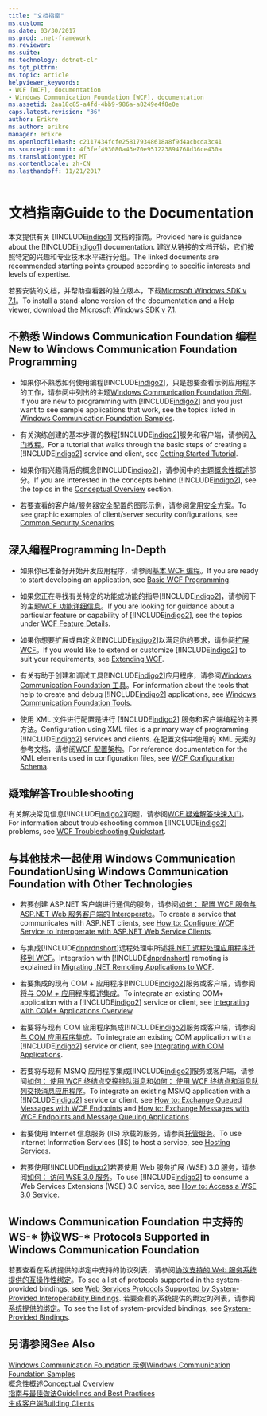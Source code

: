```yaml
---
title: "文档指南"
ms.custom: 
ms.date: 03/30/2017
ms.prod: .net-framework
ms.reviewer: 
ms.suite: 
ms.technology: dotnet-clr
ms.tgt_pltfrm: 
ms.topic: article
helpviewer_keywords:
- WCF [WCF], documentation
- Windows Communication Foundation [WCF], documentation
ms.assetid: 2aa18c85-a4fd-4bb9-986a-a8249e4f8e0e
caps.latest.revision: "36"
author: Erikre
ms.author: erikre
manager: erikre
ms.openlocfilehash: c2117434fcfe258179348618a8f9d4acbcda3c41
ms.sourcegitcommit: 4f3fef493080a43e70e951223894768d36ce430a
ms.translationtype: MT
ms.contentlocale: zh-CN
ms.lasthandoff: 11/21/2017
---
```

# <a name="guide-to-the-documentation"></a><span data-ttu-id="2ea6b-102">文档指南</span><span class="sxs-lookup"><span data-stu-id="2ea6b-102">Guide to the Documentation</span></span>
<span data-ttu-id="2ea6b-103">本文提供有关 [!INCLUDE[indigo1](../../../includes/indigo1-md.md)] 文档的指南。</span><span class="sxs-lookup"><span data-stu-id="2ea6b-103">Provided here is guidance about the [!INCLUDE[indigo1](../../../includes/indigo1-md.md)] documentation.</span></span> <span data-ttu-id="2ea6b-104">建议从链接的文档开始，它们按照特定的兴趣和专业技术水平进行分组。</span><span class="sxs-lookup"><span data-stu-id="2ea6b-104">The linked documents are recommended starting points grouped according to specific interests and levels of expertise.</span></span>  
  
 <span data-ttu-id="2ea6b-105">若要安装的文档，并帮助查看器的独立版本，下载[Microsoft Windows SDK v 7.1](http://go.microsoft.com/fwlink/?LinkID=194146&clcid=0x409)。</span><span class="sxs-lookup"><span data-stu-id="2ea6b-105">To install a stand-alone version of the documentation and a Help viewer, download the [Microsoft Windows SDK v 7.1](http://go.microsoft.com/fwlink/?LinkID=194146&clcid=0x409).</span></span>  
  
## <a name="new-to-windows-communication-foundation-programming"></a><span data-ttu-id="2ea6b-106">不熟悉 Windows Communication Foundation 编程</span><span class="sxs-lookup"><span data-stu-id="2ea6b-106">New to Windows Communication Foundation Programming</span></span>  
  
-   <span data-ttu-id="2ea6b-107">如果你不熟悉如何使用编程[!INCLUDE[indigo2](../../../includes/indigo2-md.md)]，只是想要查看示例应用程序的工作，请参阅中列出的主题[Windows Communication Foundation 示例](../../../docs/framework/wcf/samples/index.md)。</span><span class="sxs-lookup"><span data-stu-id="2ea6b-107">If you are new to programming with [!INCLUDE[indigo2](../../../includes/indigo2-md.md)] and you just want to see sample applications that work, see the topics listed in [Windows Communication Foundation Samples](../../../docs/framework/wcf/samples/index.md).</span></span>  
  
-   <span data-ttu-id="2ea6b-108">有关演练创建的基本步骤的教程[!INCLUDE[indigo2](../../../includes/indigo2-md.md)]服务和客户端，请参阅[入门教程](../../../docs/framework/wcf/getting-started-tutorial.md)。</span><span class="sxs-lookup"><span data-stu-id="2ea6b-108">For a tutorial that walks through the basic steps of creating a [!INCLUDE[indigo2](../../../includes/indigo2-md.md)] service and client, see [Getting Started Tutorial](../../../docs/framework/wcf/getting-started-tutorial.md).</span></span>  
  
-   <span data-ttu-id="2ea6b-109">如果你有兴趣背后的概念[!INCLUDE[indigo2](../../../includes/indigo2-md.md)]，请参阅中的主题[概念性概述](../../../docs/framework/wcf/conceptual-overview.md)部分。</span><span class="sxs-lookup"><span data-stu-id="2ea6b-109">If you are interested in the concepts behind [!INCLUDE[indigo2](../../../includes/indigo2-md.md)], see the topics in the [Conceptual Overview](../../../docs/framework/wcf/conceptual-overview.md) section.</span></span>  
  
-   <span data-ttu-id="2ea6b-110">若要查看的客户端/服务器安全配置的图形示例，请参阅[常用安全方案](../../../docs/framework/wcf/feature-details/common-security-scenarios.md)。</span><span class="sxs-lookup"><span data-stu-id="2ea6b-110">To see graphic examples of client/server security configurations, see [Common Security Scenarios](../../../docs/framework/wcf/feature-details/common-security-scenarios.md).</span></span>  
  
## <a name="programming-in-depth"></a><span data-ttu-id="2ea6b-111">深入编程</span><span class="sxs-lookup"><span data-stu-id="2ea6b-111">Programming In-Depth</span></span>  
  
-   <span data-ttu-id="2ea6b-112">如果你已准备好开始开发应用程序，请参阅[基本 WCF 编程](../../../docs/framework/wcf/basic-wcf-programming.md)。</span><span class="sxs-lookup"><span data-stu-id="2ea6b-112">If you are ready to start developing an application, see [Basic WCF Programming](../../../docs/framework/wcf/basic-wcf-programming.md).</span></span>  
  
-   <span data-ttu-id="2ea6b-113">如果您正在寻找有关特定的功能或功能的指导[!INCLUDE[indigo2](../../../includes/indigo2-md.md)]，请参阅下的主题[WCF 功能详细信息](../../../docs/framework/wcf/feature-details/index.md)。</span><span class="sxs-lookup"><span data-stu-id="2ea6b-113">If you are looking for guidance about a particular feature or capability of [!INCLUDE[indigo2](../../../includes/indigo2-md.md)], see the topics under [WCF Feature Details](../../../docs/framework/wcf/feature-details/index.md).</span></span>  
  
-   <span data-ttu-id="2ea6b-114">如果你想要扩展或自定义[!INCLUDE[indigo2](../../../includes/indigo2-md.md)]以满足你的要求，请参阅[扩展 WCF](../../../docs/framework/wcf/extending/extending-wcf.md)。</span><span class="sxs-lookup"><span data-stu-id="2ea6b-114">If you would like to extend or customize [!INCLUDE[indigo2](../../../includes/indigo2-md.md)] to suit your requirements, see [Extending WCF](../../../docs/framework/wcf/extending/extending-wcf.md).</span></span>  
  
-   <span data-ttu-id="2ea6b-115">有关有助于创建和调试工具[!INCLUDE[indigo2](../../../includes/indigo2-md.md)]应用程序，请参阅[Windows Communication Foundation 工具](../../../docs/framework/wcf/tools.md)。</span><span class="sxs-lookup"><span data-stu-id="2ea6b-115">For information about the tools that help to create and debug [!INCLUDE[indigo2](../../../includes/indigo2-md.md)] applications, see [Windows Communication Foundation Tools](../../../docs/framework/wcf/tools.md).</span></span>  
  
-   <span data-ttu-id="2ea6b-116">使用 XML 文件进行配置是进行 [!INCLUDE[indigo2](../../../includes/indigo2-md.md)] 服务和客户端编程的主要方法。</span><span class="sxs-lookup"><span data-stu-id="2ea6b-116">Configuration using XML files is a primary way of programming [!INCLUDE[indigo2](../../../includes/indigo2-md.md)] services and clients.</span></span> <span data-ttu-id="2ea6b-117">在配置文件中使用的 XML 元素的参考文档，请参阅[WCF 配置架构](../../../docs/framework/configure-apps/file-schema/wcf/index.md)。</span><span class="sxs-lookup"><span data-stu-id="2ea6b-117">For reference documentation for the XML elements used in configuration files, see [WCF Configuration Schema](../../../docs/framework/configure-apps/file-schema/wcf/index.md).</span></span>  
  
## <a name="troubleshooting"></a><span data-ttu-id="2ea6b-118">疑难解答</span><span class="sxs-lookup"><span data-stu-id="2ea6b-118">Troubleshooting</span></span>  
 <span data-ttu-id="2ea6b-119">有关解决常见信息[!INCLUDE[indigo2](../../../includes/indigo2-md.md)]问题，请参阅[WCF 疑难解答快速入门](../../../docs/framework/wcf/wcf-troubleshooting-quickstart.md)。</span><span class="sxs-lookup"><span data-stu-id="2ea6b-119">For information about troubleshooting common [!INCLUDE[indigo2](../../../includes/indigo2-md.md)] problems, see [WCF Troubleshooting Quickstart](../../../docs/framework/wcf/wcf-troubleshooting-quickstart.md).</span></span>  
  
## <a name="using-windows-communication-foundation-with-other-technologies"></a><span data-ttu-id="2ea6b-120">与其他技术一起使用 Windows Communication Foundation</span><span class="sxs-lookup"><span data-stu-id="2ea6b-120">Using Windows Communication Foundation with Other Technologies</span></span>  
  
-   <span data-ttu-id="2ea6b-121">若要创建 ASP.NET 客户端进行通信的服务，请参阅[如何： 配置 WCF 服务与 ASP.NET Web 服务客户端的 Interoperate](../../../docs/framework/wcf/feature-details/config-wcf-service-with-aspnet-web-service.md)。</span><span class="sxs-lookup"><span data-stu-id="2ea6b-121">To create a service that communicates with ASP.NET clients, see [How to: Configure WCF Service to Interoperate with ASP.NET Web Service Clients](../../../docs/framework/wcf/feature-details/config-wcf-service-with-aspnet-web-service.md).</span></span>  
  
-   <span data-ttu-id="2ea6b-122">与集成[!INCLUDE[dnprdnshort](../../../includes/dnprdnshort-md.md)]远程处理中所述[将.NET 远程处理应用程序迁移到 WCF](../../../docs/framework/wcf/feature-details/migrating-net-remoting-applications-to-wcf.md)。</span><span class="sxs-lookup"><span data-stu-id="2ea6b-122">Integration with [!INCLUDE[dnprdnshort](../../../includes/dnprdnshort-md.md)] remoting is explained in [Migrating .NET Remoting Applications to WCF](../../../docs/framework/wcf/feature-details/migrating-net-remoting-applications-to-wcf.md).</span></span>  
  
-   <span data-ttu-id="2ea6b-123">若要集成的现有 COM + 应用程序[!INCLUDE[indigo2](../../../includes/indigo2-md.md)]服务或客户端，请参阅[将与 COM + 应用程序概述集成](../../../docs/framework/wcf/feature-details/integrating-with-com-plus-applications-overview.md)。</span><span class="sxs-lookup"><span data-stu-id="2ea6b-123">To integrate an existing COM+ application with a [!INCLUDE[indigo2](../../../includes/indigo2-md.md)] service or client, see [Integrating with COM+ Applications Overview](../../../docs/framework/wcf/feature-details/integrating-with-com-plus-applications-overview.md).</span></span>  
  
-   <span data-ttu-id="2ea6b-124">若要将与现有 COM 应用程序集成[!INCLUDE[indigo2](../../../includes/indigo2-md.md)]服务或客户端，请参阅[与 COM 应用程序集成](../../../docs/framework/wcf/feature-details/integrating-with-com-applications.md)。</span><span class="sxs-lookup"><span data-stu-id="2ea6b-124">To integrate an existing COM application with a [!INCLUDE[indigo2](../../../includes/indigo2-md.md)] service or client, see [Integrating with COM Applications](../../../docs/framework/wcf/feature-details/integrating-with-com-applications.md).</span></span>  
  
-   <span data-ttu-id="2ea6b-125">若要将与现有 MSMQ 应用程序集成[!INCLUDE[indigo2](../../../includes/indigo2-md.md)]服务或客户端，请参阅[如何： 使用 WCF 终结点交换排队消息](../../../docs/framework/wcf/feature-details/how-to-exchange-queued-messages-with-wcf-endpoints.md)和[如何： 使用 WCF 终结点和消息队列交换消息应用程序](../../../docs/framework/wcf/feature-details/how-to-exchange-messages-with-wcf-endpoints-and-message-queuing-applications.md)。</span><span class="sxs-lookup"><span data-stu-id="2ea6b-125">To integrate an existing MSMQ application with a [!INCLUDE[indigo2](../../../includes/indigo2-md.md)] service or client, see [How to: Exchange Queued Messages with WCF Endpoints](../../../docs/framework/wcf/feature-details/how-to-exchange-queued-messages-with-wcf-endpoints.md) and [How to: Exchange Messages with WCF Endpoints and Message Queuing Applications](../../../docs/framework/wcf/feature-details/how-to-exchange-messages-with-wcf-endpoints-and-message-queuing-applications.md).</span></span>  
  
-   <span data-ttu-id="2ea6b-126">若要使用 Internet 信息服务 (IIS) 承载的服务，请参阅[托管服务](../../../docs/framework/wcf/hosting-services.md)。</span><span class="sxs-lookup"><span data-stu-id="2ea6b-126">To use Internet Information Services (IIS) to host a service, see [Hosting Services](../../../docs/framework/wcf/hosting-services.md).</span></span>  
  
-   <span data-ttu-id="2ea6b-127">若要使用[!INCLUDE[indigo2](../../../includes/indigo2-md.md)]若要使用 Web 服务扩展 (WSE) 3.0 服务，请参阅[如何： 访问 WSE 3.0 服务](../../../docs/framework/wcf/feature-details/how-to-access-a-wse-3-0-service-with-a-wcf-client.md)。</span><span class="sxs-lookup"><span data-stu-id="2ea6b-127">To use [!INCLUDE[indigo2](../../../includes/indigo2-md.md)] to consume a Web Services Extensions (WSE) 3.0 service, see [How to: Access a WSE 3.0 Service](../../../docs/framework/wcf/feature-details/how-to-access-a-wse-3-0-service-with-a-wcf-client.md).</span></span>  
  
## <a name="ws--protocols-supported-in-windows-communication-foundation"></a><span data-ttu-id="2ea6b-128">Windows Communication Foundation 中支持的 WS-* 协议</span><span class="sxs-lookup"><span data-stu-id="2ea6b-128">WS-* Protocols Supported in Windows Communication Foundation</span></span>  
 <span data-ttu-id="2ea6b-129">若要查看在系统提供的绑定中支持的协议列表，请参阅[协议支持的 Web 服务系统提供的互操作性绑定](../../../docs/framework/wcf/feature-details/web-services-protocols-supported-by-system-provided-interoperability-bindings.md)。</span><span class="sxs-lookup"><span data-stu-id="2ea6b-129">To see a list of protocols supported in the system-provided bindings, see [Web Services Protocols Supported by System-Provided Interoperability Bindings](../../../docs/framework/wcf/feature-details/web-services-protocols-supported-by-system-provided-interoperability-bindings.md).</span></span> <span data-ttu-id="2ea6b-130">若要查看的系统提供的绑定的列表，请参阅[系统提供的绑定](../../../docs/framework/wcf/system-provided-bindings.md)。</span><span class="sxs-lookup"><span data-stu-id="2ea6b-130">To see the list of system-provided bindings, see [System-Provided Bindings](../../../docs/framework/wcf/system-provided-bindings.md).</span></span>  
  
## <a name="see-also"></a><span data-ttu-id="2ea6b-131">另请参阅</span><span class="sxs-lookup"><span data-stu-id="2ea6b-131">See Also</span></span>  
 [<span data-ttu-id="2ea6b-132">Windows Communication Foundation 示例</span><span class="sxs-lookup"><span data-stu-id="2ea6b-132">Windows Communication Foundation Samples</span></span>](../../../docs/framework/wcf/samples/index.md)  
 [<span data-ttu-id="2ea6b-133">概念性概述</span><span class="sxs-lookup"><span data-stu-id="2ea6b-133">Conceptual Overview</span></span>](../../../docs/framework/wcf/conceptual-overview.md)  
 [<span data-ttu-id="2ea6b-134">指南与最佳做法</span><span class="sxs-lookup"><span data-stu-id="2ea6b-134">Guidelines and Best Practices</span></span>](../../../docs/framework/wcf/guidelines-and-best-practices.md)  
 [<span data-ttu-id="2ea6b-135">生成客户端</span><span class="sxs-lookup"><span data-stu-id="2ea6b-135">Building Clients</span></span>](../../../docs/framework/wcf/building-clients.md)
